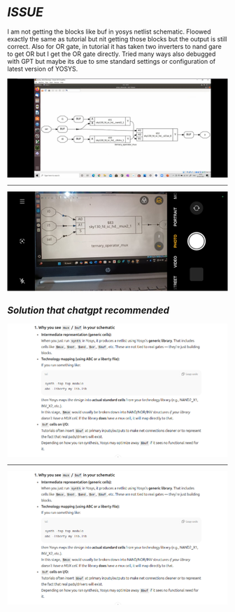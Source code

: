 # _ISSUE_

I am not getting the blocks like buf in yosys netlist schematic. Floowed exactly the same as tutorial but nit getting those blocks but the output is still correct. Also for OR gate, in tutorial it has taken two inverters to nand gare to get OR but I get the OR gate directly. Tried many ways also debugged with GPT but maybe its due to sme standard settings or configuration of latest version of YOSYS.

![alt](../ISSUE!!!!!!!/isuue1.jpeg)

---

![alt](../ISSUE!!!!!!!/issue2.jpeg)


## _Solution that chatgpt recommended_


![alt](../ISSUE!!!!!!!/solution.png)

---

![alt](../ISSUE!!!!!!!/solution.png)
